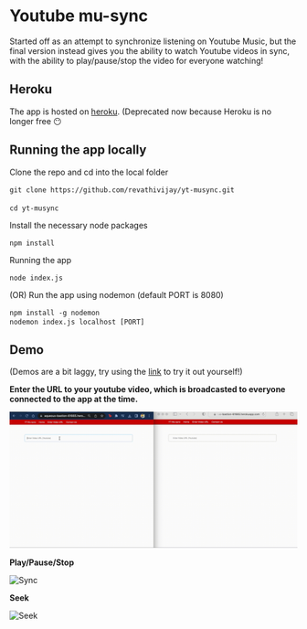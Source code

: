 # Youtube mu-sync

Started off as an attempt to synchronize listening on Youtube Music, but the final version instead gives you the ability to watch Youtube videos in sync, with the ability to play/pause/stop the video for everyone watching!

## Heroku

The app is hosted on [heroku](https://aqueous-bastion-61665.herokuapp.com/). (Deprecated now because Heroku is no longer free :no_mouth:

## Running the app locally

Clone the repo and cd into the local folder

```
git clone https://github.com/revathivijay/yt-musync.git

cd yt-musync
```

Install the necessary node packages

```
npm install
```

Running the app

```
node index.js
```

(OR) Run the app using nodemon (default PORT is 8080)

```
npm install -g nodemon
nodemon index.js localhost [PORT]
```

## Demo

(Demos are a bit laggy, try using the [link](https://aqueous-bastion-61665.herokuapp.com/) to try it out yourself!)

**Enter the URL to your youtube video, which is broadcasted to everyone connected to the app at the time.**

![URL](images/url.gif)

**Play/Pause/Stop**

![Sync](images/demo2.gif)

**Seek**

![Seek](images/seek.gif)
